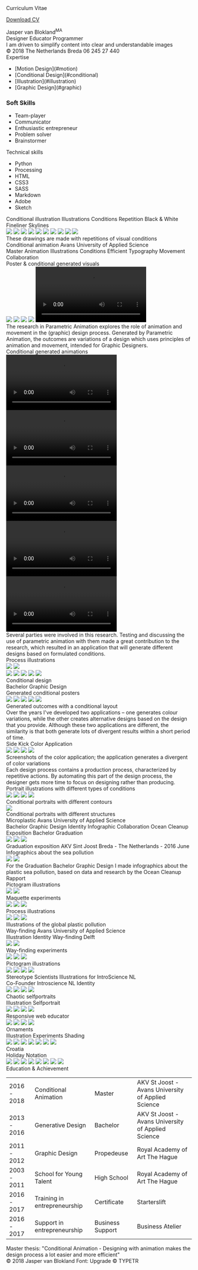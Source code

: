 
<div class="cover">
<div class="website">Curriculum Vitae</div> 

<span class="pdf">[Download CV](content/cv/cv.pdf)</span>

<div class="name">Jasper van Blokland<sup>MA</sup></div>

<div class="box">
<span class="function">Designer</span>
<span class="function">Educator</span>
<span class="function">Programmer</span[]()>
</div>
	
<div class="intro">I am driven to simplify content into clear and understandable images</div>

<div class="contact">
<span class="about">© 2018</span>
<span class="about"></span>
<span class="about">The Netherlands</span>
<span class="about">Breda</span>
<span class="about"><span class="one">06 245 27 440</span></span>
</div>

<div class="title">Expertise</div>

- <div class="skills"><span class="one">[Motion Design](#motion)</span></div>
- <div class="skills"><span class="one">[Conditional Design](#conditional)</span></div> 
- <div class="skills"><span class="one">[Illustration](#illustration)</span></div>
- <div class="skills"><span class="one">[Graphic Design](#graphic)</span></div>

### <div class="title">Soft Skills</div>

- <div class="skills"><span class="two">Team-player</span></div>
- <div class="skills"><span class="two">Communicator</span></div>
- <div class="skills"><span class="two">Enthusiastic entrepreneur</span></div>
- <div class="skills"><span class="two">Problem solver</span></div>
- <div class="skills"><span class="two">Brainstormer</span></div>

<div class="title">Technical skills</div>

- <div class="skills"><span class="three">Python</span></div> 
- <div class="skills"><span class="three">Processing</span></div> 
- <div class="skills"><span class="three">HTML</span></div> 
- <div class="skills"><span class="three">CSS3</span></div>
- <div class="skills"><span class="three">SASS</span></div>
- <div class="skills"><span class="three">Markdown</span></div> 
- <div class="skills"><span class="three">Adobe</span></div>
- <div class="skills"><span class="three">Sketch</span></div>
</div>

<a name="illustration"/>
<div class="box-project">
<div class="projectfirst">
<span class="project-name">Conditional illustration</span>
<span class="keywords">
<span class="words">Illustrations</span>
<span class="words">Conditions</span>
<span class="words">Repetition</span>
<span class="words">Black & White</span>
<span class="words">Fineliner</span>
<span class="words">Skylines</span>
</span>
</div>
</div>

<div class="col-container">
<span class="small"><img class="skyline" src="content/conditinalcity/3.jpeg"></span>
<span class="small"><img class="skyline" src="content/conditinalcity/4.jpeg"></span>
<span class="small"><img class="skyline" src="content/conditinalcity/6.jpeg"></span>
<span class="small"><img class="skyline" src="content/conditinalcity/10.jpeg"></span>
<span class="small"><img class="skyline" src="content/conditinalcity/11.jpeg"></span>
<span class="small"><img class="skyline" src="content/conditinalcity/17.jpeg"></span>
<span class="small"><img class="skyline" src="content/conditinalcity/22.jpeg"></span>
<span class="small"><img class="skyline" src="content/conditinalcity/23.jpeg"></span>
<span class="small"><img class="skyline" src="content/conditinalcity/47.jpeg"></span>
<span class="small"><img class="skyline" src="content/conditinalcity/46.jpeg"></span>
</div>

<div class="project-intro">These drawings are made with repetitions of visual conditions</div>

<div class="box-project">
<div class="project">
<span class="project-name">Conditional animation</span>
<span class="project-header">Avans University of Applied Science</span>
<div class="keywords">
<span class="words">Master Animation</span>
<span class="words">Illustrations</span>
<span class="words">Conditions</span>
<span class="words">Efficient</span>
<span class="words">Typography</span>
<span class="words">Movement</span>
<span class="words">Collaboration</span>
</div>
</div>
</div>

<div class="firstchapter">Poster & conditional generated visuals</div>

<div class="col-container">
<span class="small"><img class="animation" src="content/animation/poster.jpg"></span>
<span class="small"><img class="animation" src="content/animation/mov/0.png"></span>
<span class="small"><img class="animation" src="content/animation/mov/1.png"></span>
<span class="small"><img class="animation" src="content/animation/mov/2.png"></span>
<span class="small"><video src="content/animation/mov/4.mov" no-controls loop autoplay></video></span>
</div>

<div class="project-intro">The research in Parametric Animation explores the role of animation and movement in the (graphic) design process. Generated by Parametric Animation, the outcomes are variations of a design which uses principles of animation and movement, intended for Graphic Designers.</div>

<div class="chapter">Conditional generated animations</div>

<div class="col-container">
<span class="small"><video class="animation" src="content/animation/mov/5.mp4" type="video/mp4" no-controls loop autoplay></video></span>
<span class="small"><video class="animation" src="content/animation/mov/6.mp4" type="video/mp4" no-controls loop autoplay></video></span>
<span class="small"><video class="animation" src="content/animation/mov/7.mp4" type="video/mp4" no-controls loop autoplay></video></span>
<span class="small"><video class="animation" src="content/animation/mov/8.mp4" type="video/mp4" no-controls loop autoplay></video></span>
<span class="small"><video class="animation" src="content/animation/mov/9.mp4" type="video/mp4" no-controls loop autoplay></video></span>
</div>


<div class="project-intro">Several parties were involved in this research. Testing and discussing the use of parametric animation with them made a great contribution to the research, which resulted in an application that will generate different designs based on formulated conditions.</div>

<!---
<div class="chapter">Conditional Animated Layout Models</div>

<div class="col-container">
<span class="small"><img class="animation" src="content/animation/mov/model/0.gif"></span>
<span class="small"><img class="animation" src="content/animation/mov/model/0.gif"></span>
<span class="small"><img class="animation" src="content/animation/mov/model/0.gif"></span>
<span class="small"><img class="animation" src="content/animation/mov/model/0.gif"></span>
<span class="small"><img class="animation" src="content/animation/mov/model/0.gif"></span>
</div>
-->

<div class="chapter">Process illustrations</div>

<div class="col-container">
<img class="wide" src="content/animation/2.jpg"> 
<img class="wide" src="content/animation/3.jpg">
</div>

<div class="col-container">
<span class="small"><img class="movement" img src="content/animation/5.png"></span>
<span class="small"><img class="movement" src="content/animation/6.png"></span> 
<span class="small"><img class="movement" src="content/animation/4.png"></span> 
<span class="small"><img class="movement" src="content/animation/7.png"></span>
<span class="small"><img class="movement" src="content/animation/8.png"></span>
</div>

<div class="box-project">   
<div class="project">
<span class="project-name">Conditional design</span>
<div class="keywords">
<span class="words">Bachelor Graphic Design</span>
</div>
</div>
</div>

<div class="firstchapter">Generated conditional posters</div>

<div class="col-container">
<span class="small"><img class="animation" src="content/conditional/0.png"></span>
<span class="small"><img class="animation" src="content/conditional/1.png"></span>
<span class="small"><img class="animation" src="content/conditional/2.png"></span>
<span class="small"><img class="animation" src="content/conditional/3.png"></span>
<span class="small"><img class="animation" src="content/conditional/4.png"></span>
</div>

<div class="sub">Generated outcomes with a conditional layout</div>

<div class="project-intro">Over the years I've developed two applications – one generates colour variations, while the other creates alternative designs based on the design that you provide. Although these two applications are different, the similarity is that both generate lots of divergent results within a short period of time.</div>

<div class="chapter">Side Kick Color Application</div>

<div class="col-container">
<span class="app"><img src="content/conditional/app/0.png"></span>
<span class="app"><img src="content/conditional/app/1.png"></span>
<span class="app"><img src="content/conditional/app/2.png"></span>
<span class="app"><img src="content/conditional/app/3.png"></span>
</div>

<div class="sub">Screenshots of the color application; the application generates a divergent of color variations</div>

<div class="project-intro">Each design process contains a production process, characterized by repetitive actions. By automating this part of the design process, the designer gets more time to focus on designing rather than producing.</div>

<div class="chapter">Portrait illustrations with different types of conditions</div>

<div class="col-container">
<img src="content/conditional/illustrations/2.png"> 
<img src="content/conditional/illustrations/4.png"> 
<img src="content/conditional/illustrations/6.png"> 
<img src="content/conditional/illustrations/7.png"> 
</div>

<div class="sub">Conditional portraits with different contours</div>

<div class="col-container">
<span class="full"><img src="content/conditional/illustrations/8.jpeg"></span>
</div>

<div class="sub">Conditional portraits with different structures</div>

<div class="box-project">
<div class="project">
<span class="project-name">Microplastic</span>
<span class="project-header">Avans University of Applied Science</span>
<div class="keywords">
<span class="words">Bachelor Graphic Design</span>
<span class="words">Identity</span>
<span class="words">Infographic</span>
<span class="words">Collaboration Ocean Cleanup</span>
</div>
</div>
</div>

<div class="firstchapter">Exposition Bachelor Graduation</div>

<div class="col-container">
<img class="onethird" src="content/sea/expo/0.jpg">
<img class="onethird" src="content/sea/expo/1.jpg">
<img class="onethird" src="content/sea/expo/2.jpg">
</div>

<div class="sub">Graduation exposition AKV Sint Joost Breda - The Netherlands - 2016 June</div>

<div class="chapter">Infographics about the sea pollution</div>

<div class="col-container">
<span class="plastic"><img class="wide" src="content/sea/infographic/0.jpg"></span>
<span class="plastic"><span class="app"><img class="wide" src="content/sea/infographic/1.jpg"></span></span>
</div>

<div class="project-intro">For the Graduation Bachelor Graphic Design I made infographics about the plastic sea pollution, based on data and research by the Ocean Cleanup Rapport</div>

<div class="chapter">Pictogram illustrations</div>

<div class="col-container">
<img class="wide" src="content/sea/picto1.png">
<img class="wide" src="content/sea/picto2.png">
</div>

<div class="chapter">Maquette experiments</div>

<div class="col-container">
<img class="onethird" src="content/sea/maquette/0.jpg">
<img class="onethird" src="content/sea/maquette/1.jpg">
<img class="onethird" src="content/sea/maquette/2.jpg">
</div>

<div class="chapter">Process illustrations</div>

<div class="col-container">
<span class="plastic"><img src="content/sea/illustraties/0.jpg"></span>
<span class="plastic"><img src="content/sea/illustraties/1.jpg"></span>
<span class="plastic"><img class="wide" src="content/sea/illustraties/2.jpg"></span>
</div>

<div class="sub">Illustrations of the global plastic pollution</div>

<a name="graphic"/>
<div class="box-project">
<div class="project">
<span class="project-name">Way-finding</span>
<span class="project-header">Avans University of Applied Science</span>
<div class="keywords">
<span class="words">Illustration</span>
<span class="words">Identity</span>
<span class="words">Way-finding Delft</span>
</div>
</div>
</div>

<div class="col-container">
<span class="plastic"><span class="app"><img class="wide" src="content/icons/map/4.jpg"></span></span>
<span class="plastic"><span class="app"><img class="wide" src="content/icons/map/6.jpg"></span></span>
</div>

<div class="chapter">Way-finding experiments</div>

<div class="col-container">
<img class="onethird" src="content/icons/map/5.jpg">
<img class="onethird" src="content/icons/map/3.jpg">
<img class="onethird" src="content/icons/map/2.jpg">
</div>

<div class="chapter">Pictogram illustrations</div>

<div class="col-container">
<img src="content/icons/0.jpg">
<img src="content/icons/1.jpg">
<img src="content/icons/2.jpg">
<img src="content/icons/3.jpg">
</div>

<div class="box-project">
<div class="project">
<span class="project-name">Stereotype Scientists</span>
<span class="project-header">Illustrations for IntroScience NL</span>
<div class="keywords">
<span class="words">Co-Founder Introscience NL</span>
<span class="words">Identity</span>
</div>
</div>
</div>

<div class="col-container">
<img src="content/scientist/0.jpg">
<img src="content/scientist/1.jpg">
<img src="content/scientist/2.jpg">
<img src="content/scientist/3.jpg">
</div>

<div class="box-project">
<div class="project">
<span class="project-name">Chaotic selfportraits</span>
<div class="keywords">
<span class="words">Illustration</span>
<span class="words">Selfportrait</span>
</div>
</div>
</div>

<div class="col-container">
<img src="content/portrait/0.jpg">
<img src="content/portrait/1.jpg">
<img src="content/portrait/2.jpg">
<img src="content/portrait/3.jpg">
</div>

<div class="box-project">
<div class="project">
<span class="project-name">Responsive web educator</span>
</div>
</div>

<div class="col-container">
<img src="content/educator/0.jpg">
<img src="content/educator/1.jpg">
<img src="content/educator/2.jpg">
<img src="content/educator/3.jpg">
</div>

<div class="box-project">
<div class="project">
<span class="project-name">Ornaments</span>
<div class="keywords">
<span class="words">Illustration</span>
<span class="words">Experiments</span>
<span class="words">Shading</span>
</div>
</div>
</div>

<div class="col-container">
<img src="content/italy/0.png">
<img src="content/italy/1.png">
<img class="wide" src="content/italy/2.png">
<img src="content/ornaments/0.jpg">
<img src="content/ornaments/1.jpg">
<img src="content/ornaments/2.jpg">
<img src="content/ornaments/3.jpg">
</div>

<div class="box-project">
<div class="project">
<span class="project-name">Croatia</span>
<div class="keywords">
<span class="words">Holiday</span>
<span class="words">Notation</span>
</div>
</div>
</div>

<div class="col-container">
<img src="content/croatia/0.jpg">
<img src="content/croatia/2.jpg">
<img src="content/croatia/1.jpg">
<img src="content/croatia/3.jpg">
<img src="content/croatia/4.jpeg">
<img src="content/croatia/5.jpeg">
<img src="content/croatia/6.jpeg">
<img src="content/croatia/7.jpeg">
</div>

<div class="projectlast">
<div class="titlelast">Education & Achievement</div>
</div>

|||||
|---|---|---|---|
|2016 - 2018|Conditional Animation|Master|AKV St Joost - Avans University of Applied Science|
|2013 - 2016|Generative Design|Bachelor|AKV St Joost - Avans University of Applied Science|
|2011 - 2012|Graphic Design|Propedeuse|Royal Academy of Art The Hague|
|2003 - 2011|School for Young Talent|High School|Royal Academy of Art The Hague|
|2016 - 2017|Training in entrepreneurship|Certificate|Starterslift|
|2016 - 2017|Support in entrepreneurship|Business Support|Business Atelier|

<div class="thesis">Master thesis: "Conditional Animation - Designing with animation makes the design process a lot easier and more efficient"</div>

<div class="bar">
<div class="contact">
<span class="about">© 2018 Jasper van Blokland</span>
<span class="about">Font: Upgrade © TYPETR</span>
</div>
</div>
